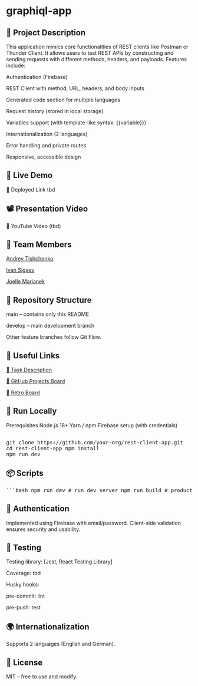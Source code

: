 # graphiql-app

## 📌 Project Description
This application mimics core functionalities of REST clients like Postman or Thunder Client. It allows users to test REST APIs by constructing and sending requests with different methods, headers, and payloads. Features include:

Authentication (Firebase)

REST Client with method, URL, headers, and body inputs

Generated code section for multiple languages

Request history (stored in local storage)

Variables support (with template-like syntax: {{variable}})

Internationalization (2 languages)

Error handling and private routes

Responsive, accessible design


## 🚀 Live Demo 
🔗 Deployed Link tbd

## 📽️ Presentation Video
🎥 YouTube Video (tbd)

## 👥 Team Members
[Andrey Tishchenko](https://github.com/AndreyTishchenko)

[Ivan Sigaev](https://github.com/woodo01)

[Joelle Marianek](https://github.com/JoMarianek)

## 📁 Repository Structure
main – contains only this README

develop – main development branch

Other feature branches follow Git Flow.

## 🔗 Useful Links
[📝 Task Description](https://github.com/rolling-scopes-school/tasks/blob/master/react/modules/tasks/final.md)

[🎯 GitHub Projects Board](https://github.com/users/woodo01/projects/1)

[🔄 Retro Board](https://trello.com/b/zuz53dWh/retro)


## 🧪 Run Locally
Prerequisites
Node.js 18+
Yarn / npm
Firebase setup (with credentials)

<pre> 
git clone https://github.com/your-org/rest-client-app.git 
cd rest-client-app npm install 
npm run dev
</pre>

## 📦 Scripts
<pre>```bash npm run dev # run dev server npm run build # production build npm run test # run tests npm run lint # run ESLint npm run prettier-fix # auto-format code ``` </pre>

## 🔐 Authentication
Implemented using Firebase with email/password. Client-side validation ensures security and usability.

## 🧪 Testing
Testing library: [Jest, React Testing Library]

Coverage: tbd

Husky hooks:

pre-commit: lint

pre-push: test

## 🌍 Internationalization
Supports 2 languages (English and German).

## 📜 License
MIT – free to use and modify.
